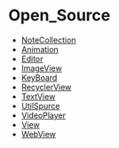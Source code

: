# Open_Source
* [NoteCollection]
* [Animation]
* [Editor]
* [ImageView]
* [KeyBoard]
* [RecyclerView]
* [TextView]
* [UtilSpurce]
* [VideoPlayer]
* [View]
* [WebView]



[NoteCollection]:https://github.com/SiberiaDante/SiberiaDanteLib/blob/master/OpenSource/NoteCollection.md
[Animation]:https://github.com/SiberiaDante/SiberiaDanteLib/blob/master/OpenSource/Animation.md
[Editor]:https://github.com/SiberiaDante/SiberiaDanteLib/blob/master/OpenSource/Editor.md
[ImageView]:https://github.com/SiberiaDante/SiberiaDanteLib/blob/master/OpenSource/ImageView.md
[KeyBoard]:https://github.com/SiberiaDante/SiberiaDanteLib/blob/master/OpenSource/KeyBoard.md
[RecyclerView]:https://github.com/SiberiaDante/SiberiaDanteLib/blob/master/OpenSource/RecyclerView.md
[TextView]:https://github.com/SiberiaDante/SiberiaDanteLib/blob/master/OpenSource/TextView.md
[UtilSpurce]:https://github.com/SiberiaDante/SiberiaDanteLib/blob/master/OpenSource/UtilSpurce.md
[VideoPlayer]:https://github.com/SiberiaDante/SiberiaDanteLib/blob/master/OpenSource/VideoPlayer.md
[View]:https://github.com/SiberiaDante/SiberiaDanteLib/blob/master/OpenSource/View.md
[WebView]:https://github.com/SiberiaDante/SiberiaDanteLib/blob/master/OpenSource/WebView.md
